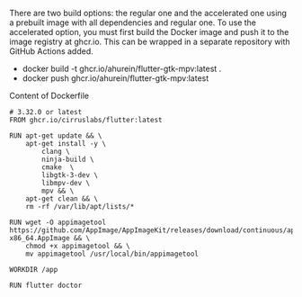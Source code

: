 There are two build options: the regular one and the accelerated one using a prebuilt image with all dependencies and regular one. To use the accelerated option, you must first build the Docker image and push it to the image registry at ghcr.io. This can be wrapped in a separate repository with GitHub Actions added.

* docker build -t ghcr.io/ahurein/flutter-gtk-mpv:latest .
* docker push ghcr.io/ahurein/flutter-gtk-mpv:latest

Content of Dockerfile
```
# 3.32.0 or latest
FROM ghcr.io/cirruslabs/flutter:latest

RUN apt-get update && \
    apt-get install -y \
        clang \
        ninja-build \
        cmake  \
        libgtk-3-dev \
        libmpv-dev \
        mpv && \
    apt-get clean && \
    rm -rf /var/lib/apt/lists/*

RUN wget -O appimagetool https://github.com/AppImage/AppImageKit/releases/download/continuous/appimagetool-x86_64.AppImage && \
    chmod +x appimagetool && \
    mv appimagetool /usr/local/bin/appimagetool

WORKDIR /app

RUN flutter doctor
```